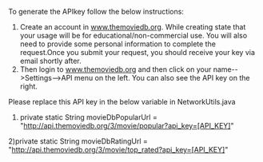 To generate the APIkey follow the below instructions:
1) Create an account in www.themoviedb.org. While creating state that your usage will be for educational/non-commercial use.
You will also need to provide some personal information to complete the request.Once you submit your request, you should receive your key via email shortly after.
2) Then login to www.themoviedb.org and then click on your name-->Settings-->API menu on the left.
You can also see the API key on the right.


Please replace this API key in the below variable in NetworkUtils.java

 1) private static String movieDbPopularUrl = "http://api.themoviedb.org/3/movie/popular?api_key=[API_KEY]"
  
 2)private static String movieDbRatingUrl = "http://api.themoviedb.org/3/movie/top_rated?api_key=[API_KEY]"
 
 
 

